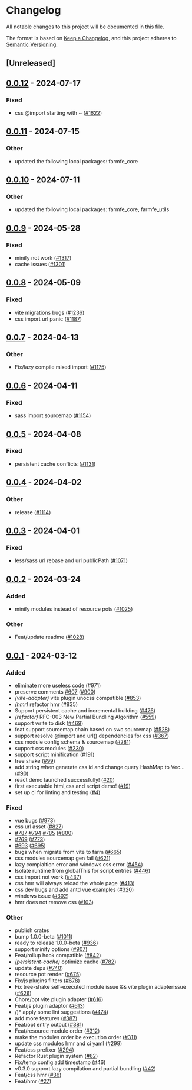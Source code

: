 # Changelog
All notable changes to this project will be documented in this file.

The format is based on [Keep a Changelog](https://keepachangelog.com/en/1.0.0/),
and this project adheres to [Semantic Versioning](https://semver.org/spec/v2.0.0.html).

## [Unreleased]

## [0.0.12](https://github.com/ErKeLost/farm/compare/farmfe_plugin_css-v0.0.11...farmfe_plugin_css-v0.0.12) - 2024-07-17

### Fixed
- css @import starting with ~ ([#1622](https://github.com/ErKeLost/farm/pull/1622))

## [0.0.11](https://github.com/farm-fe/farm/compare/farmfe_plugin_css-v0.0.10...farmfe_plugin_css-v0.0.11) - 2024-07-15

### Other
- updated the following local packages: farmfe_core

## [0.0.10](https://github.com/farm-fe/farm/compare/farmfe_plugin_css-v0.0.9...farmfe_plugin_css-v0.0.10) - 2024-07-11

### Other
- updated the following local packages: farmfe_core, farmfe_utils

## [0.0.9](https://github.com/farm-fe/farm/compare/farmfe_plugin_css-v0.0.8...farmfe_plugin_css-v0.0.9) - 2024-05-28

### Fixed
- minify not work ([#1317](https://github.com/farm-fe/farm/pull/1317))
- cache issues ([#1301](https://github.com/farm-fe/farm/pull/1301))

## [0.0.8](https://github.com/farm-fe/farm/compare/farmfe_plugin_css-v0.0.7...farmfe_plugin_css-v0.0.8) - 2024-05-09

### Fixed
- vite migrations bugs ([#1236](https://github.com/farm-fe/farm/pull/1236))
- css import url panic ([#1187](https://github.com/farm-fe/farm/pull/1187))

## [0.0.7](https://github.com/farm-fe/farm/compare/farmfe_plugin_css-v0.0.6...farmfe_plugin_css-v0.0.7) - 2024-04-13

### Other
- Fix/lazy compile mixed import ([#1175](https://github.com/farm-fe/farm/pull/1175))

## [0.0.6](https://github.com/farm-fe/farm/compare/farmfe_plugin_css-v0.0.5...farmfe_plugin_css-v0.0.6) - 2024-04-11

### Fixed
- sass import sourcemap ([#1154](https://github.com/farm-fe/farm/pull/1154))

## [0.0.5](https://github.com/farm-fe/farm/compare/farmfe_plugin_css-v0.0.4...farmfe_plugin_css-v0.0.5) - 2024-04-08

### Fixed
- persistent cache conflicts ([#1131](https://github.com/farm-fe/farm/pull/1131))

## [0.0.4](https://github.com/farm-fe/farm/compare/farmfe_plugin_css-v0.0.3...farmfe_plugin_css-v0.0.4) - 2024-04-02

### Other
- release ([#1114](https://github.com/farm-fe/farm/pull/1114))

## [0.0.3](https://github.com/farm-fe/farm/compare/farmfe_plugin_css-v0.0.2...farmfe_plugin_css-v0.0.3) - 2024-04-01

### Fixed
- less/sass url rebase and url publicPath ([#1071](https://github.com/farm-fe/farm/pull/1071))

## [0.0.2](https://github.com/farm-fe/farm/compare/farmfe_plugin_css-v0.0.1...farmfe_plugin_css-v0.0.2) - 2024-03-24

### Added
- minify modules instead of resource pots ([#1025](https://github.com/farm-fe/farm/pull/1025))

### Other
- Feat/update readme ([#1028](https://github.com/farm-fe/farm/pull/1028))

## [0.0.1](https://github.com/farm-fe/farm/releases/tag/farmfe_plugin_css-v0.0.1) - 2024-03-12

### Added
- eliminate more useless code ([#971](https://github.com/farm-fe/farm/pull/971))
- preserve comments [#607](https://github.com/farm-fe/farm/pull/607) ([#900](https://github.com/farm-fe/farm/pull/900))
- *(vite-adapter)* vite plugin unocss compatible ([#853](https://github.com/farm-fe/farm/pull/853))
- *(hmr)* refactor hmr ([#835](https://github.com/farm-fe/farm/pull/835))
- Support persistent cache and incremental building ([#476](https://github.com/farm-fe/farm/pull/476))
- *(refactor)* RFC-003 New Partial Bundling Algorithm ([#559](https://github.com/farm-fe/farm/pull/559))
- support write to disk ([#469](https://github.com/farm-fe/farm/pull/469))
- feat support sourcemap chain based on swc sourcemap ([#528](https://github.com/farm-fe/farm/pull/528))
- support resolve @import and url() dependencies for css ([#367](https://github.com/farm-fe/farm/pull/367))
- css module config schema & sourcemap ([#281](https://github.com/farm-fe/farm/pull/281))
- support css modules ([#230](https://github.com/farm-fe/farm/pull/230))
- support script minification ([#191](https://github.com/farm-fe/farm/pull/191))
- tree shake ([#99](https://github.com/farm-fe/farm/pull/99))
- add string when generate css id and change query HashMap to Vec… ([#90](https://github.com/farm-fe/farm/pull/90))
- react demo launched successfully! ([#20](https://github.com/farm-fe/farm/pull/20))
- first executable html,css and script demo! ([#19](https://github.com/farm-fe/farm/pull/19))
- set up ci for linting and testing ([#4](https://github.com/farm-fe/farm/pull/4))

### Fixed
- vue bugs ([#973](https://github.com/farm-fe/farm/pull/973))
- css url asset ([#827](https://github.com/farm-fe/farm/pull/827))
- [#787](https://github.com/farm-fe/farm/pull/787) [#794](https://github.com/farm-fe/farm/pull/794) [#785](https://github.com/farm-fe/farm/pull/785) ([#800](https://github.com/farm-fe/farm/pull/800))
- [#769](https://github.com/farm-fe/farm/pull/769) ([#773](https://github.com/farm-fe/farm/pull/773))
- [#693](https://github.com/farm-fe/farm/pull/693) ([#695](https://github.com/farm-fe/farm/pull/695))
- bugs when migrate from vite to farm ([#665](https://github.com/farm-fe/farm/pull/665))
- css modules sourcemap gen fail ([#621](https://github.com/farm-fe/farm/pull/621))
- lazy compialtion error and windows css error ([#454](https://github.com/farm-fe/farm/pull/454))
- Isolate runtime from globalThis for script entries ([#446](https://github.com/farm-fe/farm/pull/446))
- css import not work ([#437](https://github.com/farm-fe/farm/pull/437))
- css hmr will always reload the whole page ([#413](https://github.com/farm-fe/farm/pull/413))
- css dev bugs and add antd vue examples ([#320](https://github.com/farm-fe/farm/pull/320))
- windows issue ([#302](https://github.com/farm-fe/farm/pull/302))
- hmr does not remove css ([#103](https://github.com/farm-fe/farm/pull/103))

### Other
- publish crates
- bump 1.0.0-beta ([#1011](https://github.com/farm-fe/farm/pull/1011))
- ready to release 1.0.0-beta ([#936](https://github.com/farm-fe/farm/pull/936))
- support minify options ([#907](https://github.com/farm-fe/farm/pull/907))
- Feat/rollup hook compatible ([#842](https://github.com/farm-fe/farm/pull/842))
- *(persistent-cache)* optimize cache ([#782](https://github.com/farm-fe/farm/pull/782))
- update deps ([#740](https://github.com/farm-fe/farm/pull/740))
- resource pot render ([#675](https://github.com/farm-fe/farm/pull/675))
- Fix/js plugins filters ([#678](https://github.com/farm-fe/farm/pull/678))
- Fix tree-shake self-executed module issue && vite plugin adapterissue ([#626](https://github.com/farm-fe/farm/pull/626))
- Chore/opt vite plugin adapter ([#616](https://github.com/farm-fe/farm/pull/616))
- Feat/js plugin adaptor ([#613](https://github.com/farm-fe/farm/pull/613))
- *(*)* apply some lint suggestions ([#474](https://github.com/farm-fe/farm/pull/474))
- add more features ([#387](https://github.com/farm-fe/farm/pull/387))
- Feat/opt entry output ([#381](https://github.com/farm-fe/farm/pull/381))
- Feat/resource module order ([#312](https://github.com/farm-fe/farm/pull/312))
- make the modules order be execution order ([#311](https://github.com/farm-fe/farm/pull/311))
- update css modules hmr and ci yaml ([#299](https://github.com/farm-fe/farm/pull/299))
- Feat/css prefixer ([#294](https://github.com/farm-fe/farm/pull/294))
- Refactor Rust plugin system ([#82](https://github.com/farm-fe/farm/pull/82))
- Fix/temp config add timestamp ([#46](https://github.com/farm-fe/farm/pull/46))
- v0.3.0 support lazy compilation and partial bundling ([#42](https://github.com/farm-fe/farm/pull/42))
- Feat/css hmr ([#36](https://github.com/farm-fe/farm/pull/36))
- Feat/hmr ([#27](https://github.com/farm-fe/farm/pull/27))
